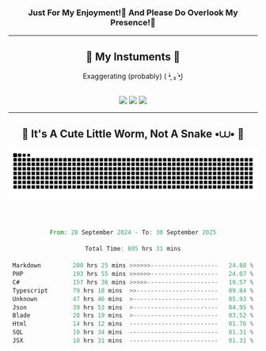 <h3 align="center">Just For My Enjoyment!🍹 And Please Do Overlook My Presence!💃</h3>

<hr/>

<h2 align="center">🎻 My Instuments 🎻</h2>
<p align="center"> Exaggerating (probably) ( •̯́ ₃ •̯̀)</p>
<br/>
<div align="center">
    <img src="https://skillicons.dev/icons?i=androidstudio,idea,figma,gcp,aws,visualstudio" />
    <img src="https://skillicons.dev/icons?i=flask,laravel,nodejs,bootstrap,tailwind,firebase,docker,angular,dotnet" />
    <img src="https://skillicons.dev/icons?i=py,typescript,java,kotlin,mysql,jenkins,c" /><br>
</div>

<hr/>

<div align="center">
    <h2>🐛 It's A Cute Little Worm, Not A Snake •⩊• 🐛</h2>
    <picture>
        <source media="(prefers-color-scheme: dark)" srcset="https://raw.githubusercontent.com/fryctze/fryctze/output/github-contribution-grid-snake-dark.svg" />
        <source media="(prefers-color-scheme: light)" srcset="https://raw.githubusercontent.com/fryctze/fryctze/output/github-contribution-grid-snake.svg" />
        <img alt="A tiny worm nibbling on my contributions!" src="https://raw.githubusercontent.com/fryctze/fryctze/output/github-contribution-grid-snake.svg" />
    </picture>
<br/><br/><br/>

<!--START_SECTION:waka-->

```rust
From: 28 September 2024 - To: 30 September 2025

Total Time: 805 hrs 31 mins

Markdown         200 hrs 25 mins >>>>>>-------------------   24.88 %
PHP              193 hrs 55 mins >>>>>>-------------------   24.07 %
C#               157 hrs 36 mins >>>>>--------------------   19.57 %
Typescript       79 hrs 18 mins  >>-----------------------   09.84 %
Unknown          47 hrs 46 mins  >------------------------   05.93 %
Json             39 hrs 53 mins  >------------------------   04.95 %
Blade            28 hrs 19 mins  >------------------------   03.52 %
Html             14 hrs 12 mins  -------------------------   01.76 %
SQL              10 hrs 34 mins  -------------------------   01.31 %
JSX              10 hrs 31 mins  -------------------------   01.31 %
```

<!--END_SECTION:waka-->

</div>
<div align="right">
<img src="https://komarev.com/ghpvc/?username=fryctze&color=blueviolet&label=Stalker+uh+I+mean+Guestie" alt="">
</div>
<!--
**fryctze/fryctze** is a ✨ _special_ ✨ repository because its `README.md` (this file) appears on your GitHub profile.

Here are some ideas to get you started:

- 🔭 I’m currently working on ...
- 🌱 I’m currently learning ...
- 👯 I’m looking to collaborate on ...
- 🤔 I’m looking for help with ...
- 💬 Ask me about ...
- 📫 How to reach me: ...
- 😄 Pronouns: ...
- ⚡ Fun fact: ...
-->
